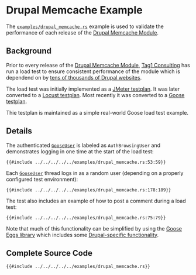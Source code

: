 # Drupal Memcache Example

The [`examples/drupal_memcache.rs`](https://github.com/tag1consulting/goose/blob/main/examples/drupal_memcache.rs) example is used to validate the performance of each release of the [Drupal Memcache Module](https://www.drupal.org/project/memcache).

## Background

Prior to every release of the [Drupal Memcache Module](https://www.drupal.org/project/memcache), [Tag1 Consulting](https://www.tag1.com/) has run a load test to ensure consistent performance of the module which is dependend on by [tens of thousands of Drupal websites](https://www.drupal.org/project/usage/memcache).

The load test was initially implemented as a [JMeter testplan](https://github.com/tag1consulting/drupal-loadtest/tree/206716d2bd3fdd199febba34a964117e1fd0fbde). It was later converted to a [Locust testplan](https://github.com/tag1consulting/drupal-loadtest). Most recently it was converted to a [Goose testplan](https://github.com/tag1consulting/goose/blob/main/examples/drupal_memcache.rs).

Thie testplan is maintained as a simple real-world Goose load test example.

## Details

The authenticated [`GooseUser`](https://docs.rs/goose/*/goose/goose/struct.GooseUser.html) is labeled as `AuthBrowsingUser` and demonstrates logging in one time at the start of the load test:
```rust,ignore
{{#include ../../../../../examples/drupal_memcache.rs:53:59}}
```

Each [`GooseUser`](https://docs.rs/goose/*/goose/goose/struct.GooseUser.html) thread logs in as a random user (depending on a properly configured test environment):
```rust,ignore
{{#include ../../../../../examples/drupal_memcache.rs:178:189}}
```

The test also includes an example of how to post a comment during a load test:
```rust,ignore
{{#include ../../../../../examples/drupal_memcache.rs:75:79}}
```

Note that much of this functionality can be simplified by using the [Goose Eggs library](https://docs.rs/goose-eggs) which includes some [Drupal-specific functionality](https://docs.rs/goose-eggs/*/goose_eggs/drupal/index.html).

## Complete Source Code

```rust,ignore
{{#include ../../../../../examples/drupal_memcache.rs}}
```
